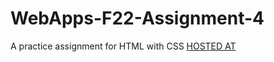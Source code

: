 # WebApps-F22-Assignment-4
A practice assignment for HTML with CSS
[HOSTED AT](https://github.com/44-563-Web-Apps-F22/44563-webapps-assignment-4-rakeshmerugu/settings/pages)